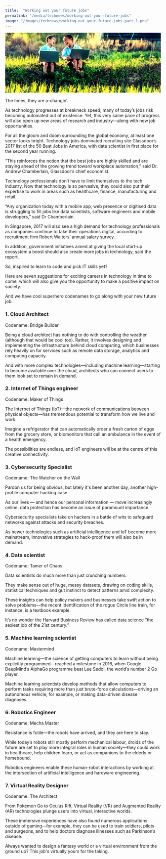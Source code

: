 ```yaml
---
title:  "Working out your future jobs"
permalink: "/media/technews/working-out-your-future-jobs"
image: "/images/technews/working-out-your-future-jobs-part-1.png"
---
```


![working out your future jobs](/images/technews/working-out-your-future-jobs-part-1.png)

The times, they are a-changin’.

As technology progresses at breakneck speed, many of today’s jobs risk becoming automated out of existence. Yet, this very same pace of progress will also open up new areas of research and industry—along with new job opportunities.

For all the gloom and doom surrounding the global economy, at least one sector looks bright. Technology jobs dominated recruiting site Glassdoor’s 2017 list of the 50 Best Jobs in America, with data scientist in first place for the second year running.

“This reinforces the notion that the best jobs are highly skilled and are staying ahead of the growing trend toward workplace automation,” said Dr. Andrew Chamberlain, Glassdoor’s chief economist.

Technology professionals don’t have to limit themselves to the tech industry. Now that technology is so pervasive, they could also put their expertise to work in areas such as healthcare, finance, manufacturing and retail.

“Any organization today with a mobile app, web presence or digitised data is struggling to fill jobs like data scientists, software engineers and mobile developers,” said Dr Chamberlain.

In Singapore, 2017 will also see a high demand for technology professionals as companies continue to take their operations digital, according to recruitment firm Robert Walters’ annual salary survey.

In addition, government initiatives aimed at giving the local start-up ecosystem a boost should also create more jobs in technology, said the report.

So, inspired to learn to code and pick IT skills yet?

Here are seven suggestions for exciting careers in technology in time to come, which will also give you the opportunity to make a positive impact on society.

And we have cool superhero codenames to go along with your new future job.

### **1. Cloud Architect**
Codename: Bridge Builder

Being a cloud architect has nothing to do with controlling the weather (although that would be cool too). Rather, it involves designing and implementing the infrastructure behind cloud computing, which businesses rely heavily on for services such as remote data storage, analytics and computing capacity.

And with more complex technologies—including machine learning—starting to become available over the cloud, architects who can connect users to them look set to remain in demand.  

### **2. Internet of Things engineer**
Codename: Maker of Things

The Internet of Things (IoT)—the network of communications between physical objects—has tremendous potential to transform how we live and work.

Imagine a refrigerator that can automatically order a fresh carton of eggs from the grocery store, or biomonitors that call an ambulance in the event of a health emergency.

The possibilities are endless, and IoT engineers will be at the centre of this creative connectivity.

### **3. Cybersecurity Specialist**
Codename: The Watcher on the Wall

Pardon us for being obvious, but lately it's been another day, another high-profile computer hacking case.

As our lives — and hence our personal information — move increasingly online, data protection has become an issue of paramount importance.

Cybersecurity specialists take on hackers in a battle of wits to safeguard networks against attacks and security breaches.

As newer technologies such as artificial intelligence and IoT become more mainstream, innovative strategies to hack-proof them will also be in demand.

### **4. Data scientist**
Codename: Tamer of Chaos

Data scientists do much more than just crunching numbers.

They make sense out of huge, messy datasets, drawing on coding skills, statistical techniques and gut instinct to detect patterns amid complexity.

These insights can help policy makers and businesses take swift action to solve problems—the recent identification of the rogue Circle line train, for instance, is a textbook example.

It’s no wonder the Harvard Business Review has called data science “the sexiest job of the 21st century.”  

### **5. Machine learning scientist**
Codename: Mastermind

Machine learning—the science of getting computers to learn without being explicitly programmed—reached a milestone in 2016, when Google DeepMind’s AlphaGo programme beat Lee Sedol, the world’s number 2 Go player.

Machine learning scientists develop methods that allow computers to perform tasks requiring more than just brute-force calculations—driving an autonomous vehicle, for example, or making data-driven disease diagnoses.

### **6. Robotics Engineer**
Codename: Mecha Master

Resistance is futile—the robots have arrived, and they are here to stay.

While today’s robots still mostly perform mechanical labour, droids of the future are set to play more integral roles in human society—they could work in healthcare, help children learn, or act as companions to the elderly or homebound.

Robotics engineers enable these human-robot interactions by working at the intersection of artificial intelligence and hardware engineering.

### **7. Virtual Reality Designer**
Codename: The Architect

From Pokémon Go to Oculus Rift, Virtual Reality (VR) and Augmented Reality (AR) technologies plunge users into virtual, interactive worlds.

These immersive experiences have also found numerous applications outside of gaming—for example, they can be used to train soldiers, pilots and surgeons, and to help doctors diagnose illnesses such as Parkinson’s disease.

Always wanted to design a fantasy world or a virtual environment from the ground up? This job's virtually yours for the taking.  
